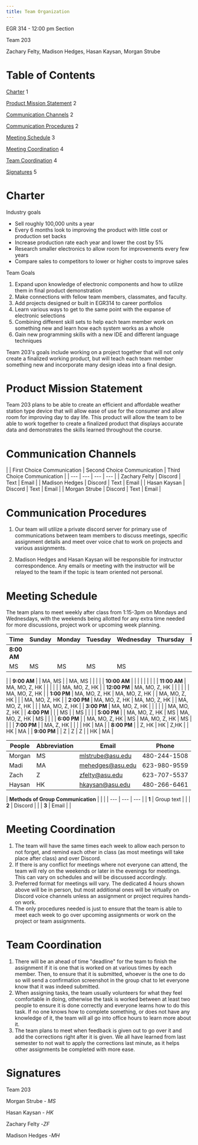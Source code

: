 ```yaml
---
title: Team Organization
---
```

EGR 314 - 12:00 pm Section

Team 203

Zachary Felty, Madison Hedges, Hasan Kaysan, Morgan Strube

# Table of Contents

[Charter](#_abnkpzlibsyb) 1

[Product Mission Statement](#_wigj3dbqm4ot) 2

[Communication Channels](#_9yxb7izsq0g) 2

[Communication Procedures](#_x13rngvtbewo) 2

[Meeting Schedule](#_3807dgkpcovw) 3

[Meeting Coordination](#_hlyrsv3mh1t9) 4

[Team Coordination](#_koqcnimkozxj) 4

[Signatures](#_hg438i1icvra) 5

#


# Charter

Industry goals

- Sell roughly 100,000 units a year
- Every 6 months look to improving the product with little cost or production set backs
- Increase production rate each year and lower the cost by 5%
- Research smaller electronics to allow room for improvements every few years
- Compare sales to competitors to lower or higher costs to improve sales

Team Goals

1. Expand upon knowledge of electronic components and how to utilize them in final product demonstration
2. Make connections with fellow team members, classmates, and faculty.
3. Add projects designed or built in EGR314 to career portfolios
4. Learn various ways to get to the same point with the expanse of electronic selections
5. Combining different skill sets to help each team member work on something new and learn how each system works as a whole
6. Gain new programming skills with a new IDE and different language techniques

Team 203's goals include working on a project together that will not only create a finalized working product, but will teach each team member something new and incorporate many design ideas into a final design.

# Product Mission Statement

Team 203 plans to be able to create an efficient and affordable weather station type device that will allow ease of use for the consumer and allow room for improving day to day life. This product will allow the team to be able to work together to create a finalized product that displays accurate data and demonstrates the skills learned throughout the course.

# Communication Channels

|
 | First Choice Communication | Second Choice Communication | Third Choice Communication |
| --- | --- | --- | --- |
| Zachary Felty | Discord | Text | Email |
| Madison Hedges | Discord | Text | Email |
| Hasan Kaysan | Discord | Text | Email |
| Morgan Strube | Discord | Text | Email |

# Communication Procedures

1. Our team will utilize a private discord server for primary use of communications between team members to discuss meetings, specific assignment details and meet over voice chat to work on projects and various assignments.

2. Madison Hedges and Hasan Kaysan will be responsible for instructor correspondence. Any emails or meeting with the instructor will be relayed to the team if the topic is team oriented not personal.

#

#

#

#

#

#

#

# Meeting Schedule

The team plans to meet weekly after class from 1:15-3pm on Mondays and Wednesdays, with the weekends being allotted for any extra time needed for more discussions, project work or upcoming week planning.

| **Time** | **Sunday** | **Monday** | **Tuesday** | **Wednesday** | **Thursday** | **Friday** | **Saturday** |
| --- | --- | --- | --- | --- | --- | --- | --- |
| **8:00 AM** |
 | MS | MS | MS | MS | MS |
 |
| **9:00 AM** |
 | MA, MS |
 | MA, MS |
 |
 |
 |
| **10:00 AM** |
 |
 |
 |
 |
 |
 |
 |
| **11:00 AM** | MA, MO, Z, HK |
 |
 |
 |
 |
 | MA, MO, Z, HK |
| **12:00 PM** | MA, MO, Z, HK |
 |
 |
 |
 |
 | MA, MO, Z, HK |
| **1:00 PM** | MA, MO, Z, HK | MA, MO, Z, HK |
 | MA, MO, Z, HK |
 |
 | MA, MO, Z, HK |
| **2:00 PM** | MA, MO, Z, HK | MA, MO, Z, HK |
 | MA, MO, Z, HK |
 |
 | MA, MO, Z, HK |
| **3:00 PM** | MA, MO, Z, HK |
 |
 |
 |
 |
 | MA, MO, Z, HK |
| **4:00 PM** |
 |
 | MS |
 | MS |
 |
 |
| **5:00 PM** |
 | MA, MO, Z, HK | MS | MA, MO, Z, HK | MS |
 |
 |
| **6:00 PM** |
 | MA, MO, Z, HK | MS | MA, MO, Z, HK | MS |
 |
 |
| **7:00 PM** |
 | MA, Z, HK |
 |
 |
 | HK | MA |
| **8:00 PM** |
 | Z, HK | HK | Z,HK |
 | HK | MA |
| **9:00 PM** |
 | Z | Z | Z |
 | HK | MA |

| **People** | **Abbreviation** | **Email** | **Phone** |
| --- | --- | --- | --- |
| Morgan | MS | mlstrube@asu.edu | 480-244-1508 |
| Madi | MA | mehedges@asu.edu | 623-980-9559 |
| Zach | Z | zfelty@asu.edu | 623-707-5537 |
| Haysan | HK | hkaysan@asu.edu | 480-266-6461 |

| **Methods of Group Communication** |
 |
 |
| --- | --- | --- |
| **1** | Group text |
 |
| **2** | Discord |
 |
| **3** | Email |
 |

#

# Meeting Coordination

1. The team will have the same times each week to allow each person to not forget, and remind each other in class (as most meetings will take place after class) and over Discord.
2. If there is any conflict for meetings where not everyone can attend, the team will rely on the weekends or later in the evenings for meetings. This can vary on schedules and will be discussed accordingly.
3. Preferred format for meetings will vary. The dedicated 4 hours shown above will be in person, but most additional ones will be virtually on Discord voice channels unless an assignment or project requires hands-on work.
4. The only procedures needed is just to ensure that the team is able to meet each week to go over upcoming assignments or work on the project or team assignments.

# Team Coordination

1. There will be an ahead of time "deadline" for the team to finish the assignment if it is one that is worked on at various times by each member. Then, to ensure that it is submitted, whoever is the one to do so will send a confirmation screenshot in the group chat to let everyone know that it was indeed submitted.
2. When assigning tasks, the team usually volunteers for what they feel comfortable in doing, otherwise the task is worked between at least two people to ensure it is done correctly and everyone learns how to do this task. If no one knows how to complete something, or does not have any knowledge of it, the team will all go into office hours to learn more about it.
3. The team plans to meet when feedback is given out to go over it and add the corrections right after it is given. We all have learned from last semester to not wait to apply the corrections last minute, as it helps other assignments be completed with more ease.

#

#

# Signatures

Team 203

Morgan Strube - _MS_

Hasan Kaysan - _HK_

Zachary Felty -_ZF_

Madison Hedges -_MH_
